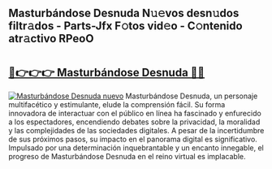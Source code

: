 ## Masturbándose Desnuda N𝚞𝚎vos desn𝚞dos filtr𝚊dos - Parts-Jfx F𝚘tos vid𝚎o - C𝚘ntenido atr𝚊ctivo RPeoO

# <h2><a href="http://mbag5g.tromn.icu/?c=Masturb%c3%a1ndose+Desnuda">🔗👉👉👉 Masturbándose Desnuda 🔗🔗</a></h2>

[![Masturbándose Desnuda nuevo](https://i.imgur.com/pEAQMta.gif)](http://mbag5g.tromn.icu/?c=Masturb%c3%a1ndose+Desnuda)
Masturbándose Desnuda, un personaje multifacético y estimulante, elude la comprensión fácil. Su forma innovadora de interactuar con el público en línea ha fascinado y enfurecido a los espectadores, encendiendo debates sobre la privacidad, la moralidad y las complejidades de las sociedades digitales. A pesar de la incertidumbre de sus próximos pasos, su impacto en el panorama digital es significativo. Impulsado por una determinación inquebrantable y un encanto innegable, el progreso de Masturbándose Desnuda en el reino virtual es implacable.
